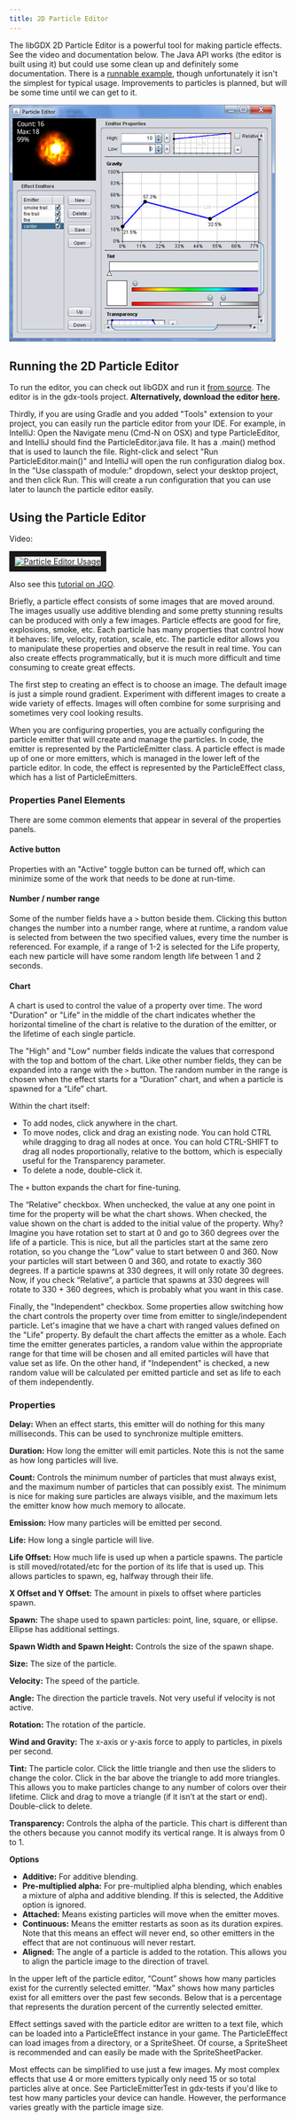 ```yaml
---
title: 2D Particle Editor
---
```

The libGDX 2D Particle Editor is a powerful tool for making particle effects. See the video and documentation below. The Java API works (the editor is built using it) but could use some clean up and definitely some documentation. There is a [runnable example](https://github.com/libgdx/libgdx/blob/master/tests/gdx-tests/src/com/badlogic/gdx/tests/ParticleEmitterTest.java), though unfortunately it isn't the simplest for typical usage. Improvements to particles is planned, but will be some time until we can get to it.

![images/particle-editor.png](/assets/wiki/images/particle-editor.png)

## Running the 2D Particle Editor

To run the editor, you can check out libGDX and run it [from source](https://libgdx.com/dev/from_source/). The editor is in the gdx-tools project. **Alternatively, download the editor [here](https://libgdx-nightlies.s3.eu-central-1.amazonaws.com/libgdx-runnables/runnable-2D-particles.jar).**

Thirdly, if you are using Gradle and you added "Tools" extension to your project, you can easily run the particle editor from your IDE. For example, in IntelliJ: Open the Navigate menu (Cmd-N on OSX) and type ParticleEditor, and IntelliJ should find the ParticleEditor.java file. It has a .main() method that is used to launch the file. Right-click and select "Run ParticleEditor.main()" and IntelliJ will open the run configuration dialog box. In the "Use classpath of module:" dropdown, select your desktop project, and then click Run. This will create a run configuration that you can use later to launch the particle editor easily.

## Using the Particle Editor

Video:

<a href="https://www.youtube.com/watch?feature=player_embedded&v=w8xkf3O4nho
" target="_blank"><img src="http://img.youtube.com/vi/w8xkf3O4nho/0.jpg"
alt="Particle Editor Usage" width="480" height="360" border="10" /></a>

Also see this [tutorial on JGO](https://jvm-gaming.org/t/particle-effects-in-libgdx/41758).

Briefly, a particle effect consists of some images that are moved around. The images usually use additive blending and some pretty stunning results can be produced with only a few images. Particle effects are good for fire, explosions, smoke, etc. Each particle has many properties that control how it behaves: life, velocity, rotation, scale, etc. The particle editor allows you to manipulate these properties and observe the result in real time. You can also create effects programmatically, but it is much more difficult and time consuming to create great effects.

The first step to creating an effect is to choose an image. The default image is just a simple round gradient. Experiment with different images to create a wide variety of effects. Images will often combine for some surprising and sometimes very cool looking results.

When you are configuring properties, you are actually configuring the particle emitter that will create and manage the particles. In code, the emitter is represented by the ParticleEmitter class. A particle effect is made up of one or more emitters, which is managed in the lower left of the particle editor. In code, the effect is represented by the ParticleEffect class, which has a list of ParticleEmitters.

### Properties Panel Elements

There are some common elements that appear in several of the properties panels.

#### Active button

Properties with an "Active" toggle button can be turned off, which can minimize some of the work that needs to be done at run-time.

#### Number / number range

Some of the number fields have a `>` button beside them. Clicking this button changes the number into a number range, where at runtime, a random value is selected from between the two specified values, every time the number is referenced. For example, if a range of 1-2 is selected for the Life property, each new particle will have some random length life between 1 and 2 seconds.

#### Chart

A chart is used to control the value of a property over time. The word "Duration" or "Life" in the middle of the chart indicates whether the horizontal timeline of the chart is relative to the duration of the emitter, or the lifetime of each single particle.

The "High" and "Low" number fields indicate the values that correspond with the top and bottom of the chart. Like other number fields, they can be expanded into a range with the `>` button. The random number in the range is chosen when the effect starts for a “Duration” chart, and when a particle is spawned for a “Life” chart.

Within the chart itself:
* To add nodes, click anywhere in the chart.
* To move nodes, click and drag an existing node. You can hold CTRL while dragging to drag all nodes at once. You can hold CTRL-SHIFT to drag all nodes proportionally, relative to the bottom, which is especially useful for the Transparency parameter.
* To delete a node, double-click it.

The `+` button expands the chart for fine-tuning.

The “Relative” checkbox. When unchecked, the value at any one point in time for the property will be what the chart shows. When checked, the value shown on the chart is added to the initial value of the property. Why? Imagine you have rotation set to start at 0 and go to 360 degrees over the life of a particle. This is nice, but all the particles start at the same zero rotation, so you change the “Low” value to start between 0 and 360. Now your particles will start between 0 and 360, and rotate to exactly 360 degrees. If a particle spawns at 330 degrees, it will only rotate 30 degrees. Now, if you check “Relative”, a particle that spawns at 330 degrees will rotate to 330 + 360 degrees, which is probably what you want in this case.

Finally, the "Independent" checkbox. Some properties allow switching how the chart controls the property over time from emitter to single/independent particle. Let's imagine that we have a chart with ranged values defined on the "Life" property. By default the chart affects the emitter as a whole. Each time the emitter generates particles, a random value within the appropriate range for that time will be chosen and all emited particles will have that value set as life. On the other hand, if "Independent" is checked, a new random value will be calculated per emitted particle and set as life to each of them independently.

### Properties

**Delay:** When an effect starts, this emitter will do nothing for this many milliseconds. This can be used to synchronize multiple emitters.

**Duration:** How long the emitter will emit particles. Note this is not the same as how long particles will live.

**Count:** Controls the minimum number of particles that must always exist, and the maximum number of particles that can possibly exist. The minimum is nice for making sure particles are always visible, and the maximum lets the emitter know how much memory to allocate.

**Emission:** How many particles will be emitted per second.

**Life:** How long a single particle will live.

**Life Offset:** How much life is used up when a particle spawns. The particle is still moved/rotated/etc for the portion of its life that is used up. This allows particles to spawn, eg, halfway through their life.

**X Offset and Y Offset:** The amount in pixels to offset where particles spawn.

**Spawn:** The shape used to spawn particles: point, line, square, or ellipse. Ellipse has additional settings.

**Spawn Width and Spawn Height:** Controls the size of the spawn shape.

**Size:** The size of the particle.

**Velocity:** The speed of the particle.

**Angle:** The direction the particle travels. Not very useful if velocity is not active.

**Rotation:** The rotation of the particle.

**Wind and Gravity:** The x-axis or y-axis force to apply to particles, in pixels per second.

**Tint:** The particle color. Click the little triangle and then use the sliders to change the color. Click in the bar above the triangle to add more triangles. This allows you to make particles change to any number of colors over their lifetime. Click and drag to move a triangle (if it isn’t at the start or end). Double-click to delete.

**Transparency:** Controls the alpha of the particle. This chart is different than the others because you cannot modify its vertical range. It is always from 0 to 1.

**Options**
 - **Additive:** For additive blending.
 - **Pre-multiplied alpha:** For pre-multiplied alpha blending, which enables a mixture of alpha and additive blending. If this is selected, the Additive option is ignored.
 - **Attached:** Means existing particles will move when the emitter moves.
 - **Continuous:** Means the emitter restarts as soon as its duration expires. Note that this means an effect will never end, so other emitters in the effect that are not continuous will never restart.
 - **Aligned:** The angle of a particle is added to the rotation. This allows you to align the particle image to the direction of travel.

In the upper left of the particle editor, “Count” shows how many particles exist for the currently selected emitter. “Max” shows how many particles exist for all emitters over the past few seconds. Below that is a percentage that represents the duration percent of the currently selected emitter.

Effect settings saved with the particle editor are written to a text file, which can be loaded into a ParticleEffect instance in your game. The ParticleEffect can load images from a directory, or a SpriteSheet. Of course, a SpriteSheet is recommended and can easily be made with the SpriteSheetPacker.

Most effects can be simplified to use just a few images. My most complex effects that use 4 or more emitters typically only need 15 or so total particles alive at once. See ParticleEmitterTest in gdx-tests if you'd like to test how many particles your device can handle. However, the performance varies greatly with the particle image size.
